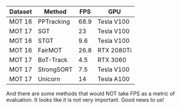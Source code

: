 | Dataset | Method     | FPS  | GPU        |
| ------- | ---------- | ---- | ---------- |
| MOT 16  | PPTracking | 68.9 | Tesla V100 |
| MOT 17  | SGT        | 23   | Tesla V100 |
| MOT 16  | STGT       | 9.6  | Tesla V100 |
| MOT 16  | FairMOT    | 26.8 | RTX 2080Ti |
| MOT 17  | BoT-Track  | 4.5  | RTX 3060   |
| MOT 17  | StrongSORT | 7.5  | Tesla V100 |
| MOT 17  | Unicorn    | 14   | Tesla A100 |

And there are some methods that would NOT take FPS as a metric of evaluation. It looks like it is not very important. Good news to us!